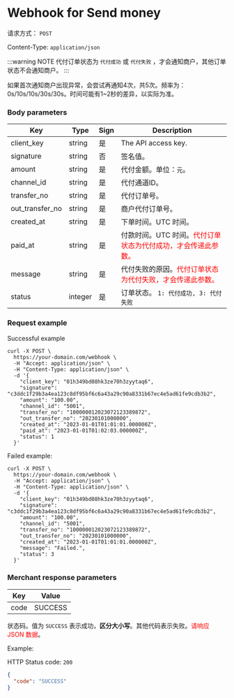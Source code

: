 # Webhook for Send money 

请求方式： `POST`

Content-Type: `application/json`

:::warning NOTE
代付订单状态为 `代付成功` 或 `代付失败` ，才会通知商户，其他订单状态不会通知商户。
:::

如果首次通知商户出现异常，会尝试再通知4次，共5次。频率为：0s/10s/10s/30s/30s。时间可能有1~2秒的差异，以实际为准。

### Body parameters <Badge type="tip" text="Body" vertical="top" />

| Key             | Type      | Sign | Description                                                               |
|-----------------|---------|------|------------------------------------------------------------------|
| client_key      | string  | 是    | The API access key.                                                    |
| signature       | string  | 否    | 签名值。                                                             |
| amount          | string  | 是    | 代付金额。单位：`元`。                                                     |
| channel_id      | string  | 是    | 代付通道ID。                                                          |
| transfer_no     | string  | 是    | 代付订单号。                                                           |
| out_transfer_no | string  | 是    | 商户代付订单号。                                                         |
| created_at      | string  | 是    | 下单时间。UTC 时间。                                                     |
| paid_at         | string  | 是    | 付款时间。UTC 时间。<span style="color: red">代付订单状态为代付成功，才会传递此参数。</span> |
| message         | string  | 是    | 代付失败的原因。<span style="color: red">代付订单状态为代付失败，才会传递此参数。</span>     |
| status          | integer | 是    | 订单状态。 `1: 代付成功, 3: 代付失败`                                         |

### Request example

Successful example

```shell{11,14}
curl -X POST \
  https://your-domain.com/webhook \
  -H "Accept: application/json" \
  -H "Content-Type: application/json" \
  -d '{
    "client_key": "01h349bd08hk3ze70h3zyytaq6",
    "signature": "c3ddc1f29b3a4ea123c8df95bf6c6a43a29c90a8331b67ec4e5ad61fe9cdb3b2",
    "amount": "100.00",
    "channel_id": "5001",
    "transfer_no": "100000012023072123389872",
    "out_transfer_no": "20230101000000",
    "created_at": "2023-01-01T01:01:01.000000Z",
    "paid_at": "2023-01-01T01:02:03.000000Z",
    "status": 1
  }'
```

Failed example:

```shell{11,13,14}
curl -X POST \
  https://your-domain.com/webhook \
  -H "Accept: application/json" \
  -H "Content-Type: application/json" \
  -d '{
    "client_key": "01h349bd08hk3ze70h3zyytaq6",
    "signature": "c3ddc1f29b3a4ea123c8df95bf6c6a43a29c90a8331b67ec4e5ad61fe9cdb3b2",
    "amount": "100.00",
    "channel_id": "5001",
    "transfer_no": "100000012023072123389872",
    "out_transfer_no": "20230101000000",
    "created_at": "2023-01-01T01:01:01.000000Z",
    "message": "Failed.",
    "status": 3
  }'
```

### Merchant response parameters

| Key  | Value    |
|------|----------|
| code | SUCCESS  |

状态码。值为 `SUCCESS` 表示成功，**区分大小写**。其他代码表示失败。<span style="color: red">请响应 JSON 数据</span>。

Example:

HTTP Status code: `200`

```json
{
  "code": "SUCCESS"
}
```
